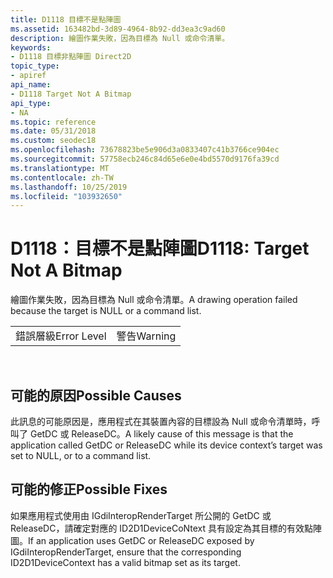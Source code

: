 ```yaml
---
title: D1118 目標不是點陣圖
ms.assetid: 163482bd-3d89-4964-8b92-dd3ea3c9ad60
description: 繪圖作業失敗，因為目標為 Null 或命令清單。
keywords:
- D1118 目標非點陣圖 Direct2D
topic_type:
- apiref
api_name:
- D1118 Target Not A Bitmap
api_type:
- NA
ms.topic: reference
ms.date: 05/31/2018
ms.custom: seodec18
ms.openlocfilehash: 73678823be5e906d3a0833407c41b3766ce904ec
ms.sourcegitcommit: 57758ecb246c84d65e6e0e4bd5570d9176fa39cd
ms.translationtype: MT
ms.contentlocale: zh-TW
ms.lasthandoff: 10/25/2019
ms.locfileid: "103932650"
---
```

# <a name="d1118-target-not-a-bitmap"></a><span data-ttu-id="f87ff-104">D1118：目標不是點陣圖</span><span class="sxs-lookup"><span data-stu-id="f87ff-104">D1118: Target Not A Bitmap</span></span>

<span data-ttu-id="f87ff-105">繪圖作業失敗，因為目標為 Null 或命令清單。</span><span class="sxs-lookup"><span data-stu-id="f87ff-105">A drawing operation failed because the target is NULL or a command list.</span></span>



|             |         |
|-------------|---------|
| <span data-ttu-id="f87ff-106">錯誤層級</span><span class="sxs-lookup"><span data-stu-id="f87ff-106">Error Level</span></span> | <span data-ttu-id="f87ff-107">警告</span><span class="sxs-lookup"><span data-stu-id="f87ff-107">Warning</span></span> |



 

## <a name="possible-causes"></a><span data-ttu-id="f87ff-108">可能的原因</span><span class="sxs-lookup"><span data-stu-id="f87ff-108">Possible Causes</span></span>

<span data-ttu-id="f87ff-109">此訊息的可能原因是，應用程式在其裝置內容的目標設為 Null 或命令清單時，呼叫了 GetDC 或 ReleaseDC。</span><span class="sxs-lookup"><span data-stu-id="f87ff-109">A likely cause of this message is that the application called GetDC or ReleaseDC while its device context’s target was set to NULL, or to a command list.</span></span>

## <a name="possible-fixes"></a><span data-ttu-id="f87ff-110">可能的修正</span><span class="sxs-lookup"><span data-stu-id="f87ff-110">Possible Fixes</span></span>

<span data-ttu-id="f87ff-111">如果應用程式使用由 IGdiInteropRenderTarget 所公開的 GetDC 或 ReleaseDC，請確定對應的 ID2D1DeviceCoNtext 具有設定為其目標的有效點陣圖。</span><span class="sxs-lookup"><span data-stu-id="f87ff-111">If an application uses GetDC or ReleaseDC exposed by IGdiInteropRenderTarget, ensure that the corresponding ID2D1DeviceContext has a valid bitmap set as its target.</span></span>

 

 





